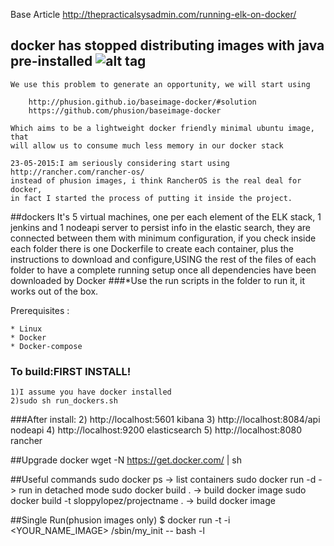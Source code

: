 Base Article http://thepracticalsysadmin.com/running-elk-on-docker/

## docker has stopped distributing images with java pre-installed ![alt tag](http://www.clker.com/cliparts/f/7/d/e/1339641514467388466forever%20alone-th.png)
    We use this problem to generate an opportunity, we will start using

        http://phusion.github.io/baseimage-docker/#solution
        https://github.com/phusion/baseimage-docker

    Which aims to be a lightweight docker friendly minimal ubuntu image, that
    will allow us to consume much less memory in our docker stack
    
    23-05-2015:I am seriously considering start using http://rancher.com/rancher-os/
    instead of phusion images, i think RancherOS is the real deal for docker,
    in fact I started the process of putting it inside the project.

##dockers
It's 5 virtual machines, one per each element of the ELK stack, 1 jenkins
and 1 nodeapi server to persist info in the elastic search, they are connected 
between them with minimum configuration, if you check inside each folder 
there is one Dockerfile to create each container, plus the instructions 
to download and configure,USING the rest of the files of each folder to 
have a complete running setup once all dependencies have been downloaded 
by Docker
###*Use the run scripts in the folder to run it, it works out of the box.

Prerequisites :

    * Linux
    * Docker
    * Docker-compose
    
### To build:FIRST INSTALL!
    1)I assume you have docker installed
    2)sudo sh run_dockers.sh
    
###After install:
    2) http://localhost:5601       kibana
    3) http://localhost:8084/api   nodeapi
    4) http://localhost:9200       elasticsearch
    5) http://localhost:8080       rancher

##Upgrade docker
    wget -N https://get.docker.com/ | sh

##Useful commands
    sudo docker ps  -> list containers
    sudo docker run -d  -> run in detached mode
    sudo docker build .  -> build docker image
    sudo docker build -t sloppylopez/projectname .  -> build docker image

##Single Run(phusion images only)
    $ docker run -t -i <YOUR_NAME_IMAGE> /sbin/my_init -- bash -l



